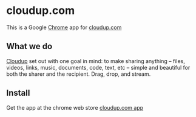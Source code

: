 # cloudup.com

This is a Google [Chrome](https://www.google.com/intl/en/chrome/browser/) app for [cloudup.com](http://cloudup.com/dashboard)

## What we do

[Cloudup](https://cloudup.com/dashboard) set out with one goal in mind: to make sharing anything – files, videos, links, music, documents, code, text, etc – simple and beautiful for both the sharer and the recipient. Drag, drop, and stream.

## Install

Get the app at the chrome web store [cloudup.com app](https://chrome.google.com/webstore/detail/...)